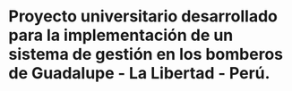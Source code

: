 # Proyecto universitario desarrollado para la implementación de un sistema de gestión en los bomberos de Guadalupe -  La Libertad -  Perú.